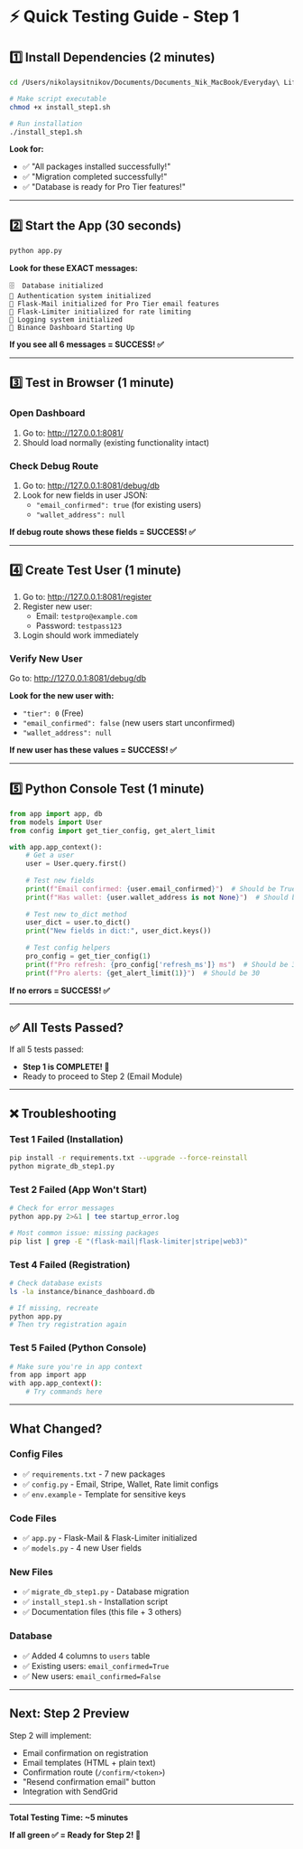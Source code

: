 # ⚡ Quick Testing Guide - Step 1

## 1️⃣ Install Dependencies (2 minutes)

```bash
cd /Users/nikolaysitnikov/Documents/Documents_Nik_MacBook/Everyday\ Life/AI/VolumeFunding/FlashCur

# Make script executable
chmod +x install_step1.sh

# Run installation
./install_step1.sh
```

**Look for:**
- ✅ "All packages installed successfully!"
- ✅ "Migration completed successfully!"
- ✅ "Database is ready for Pro Tier features!"

---

## 2️⃣ Start the App (30 seconds)

```bash
python app.py
```

**Look for these EXACT messages:**
```
🗄️  Database initialized
🔐 Authentication system initialized
📧 Flask-Mail initialized for Pro Tier email features
🚦 Flask-Limiter initialized for rate limiting
📝 Logging system initialized
🚀 Binance Dashboard Starting Up
```

**If you see all 6 messages = SUCCESS! ✅**

---

## 3️⃣ Test in Browser (1 minute)

### Open Dashboard
1. Go to: http://127.0.0.1:8081/
2. Should load normally (existing functionality intact)

### Check Debug Route
1. Go to: http://127.0.0.1:8081/debug/db
2. Look for new fields in user JSON:
   - `"email_confirmed": true` (for existing users)
   - `"wallet_address": null`

**If debug route shows these fields = SUCCESS! ✅**

---

## 4️⃣ Create Test User (1 minute)

1. Go to: http://127.0.0.1:8081/register
2. Register new user:
   - Email: `testpro@example.com`
   - Password: `testpass123`
3. Login should work immediately

### Verify New User
Go to: http://127.0.0.1:8081/debug/db

**Look for the new user with:**
- `"tier": 0` (Free)
- `"email_confirmed": false` (new users start unconfirmed)
- `"wallet_address": null`

**If new user has these values = SUCCESS! ✅**

---

## 5️⃣ Python Console Test (1 minute)

```python
from app import app, db
from models import User
from config import get_tier_config, get_alert_limit

with app.app_context():
    # Get a user
    user = User.query.first()
    
    # Test new fields
    print(f"Email confirmed: {user.email_confirmed}")  # Should be True or False
    print(f"Has wallet: {user.wallet_address is not None}")  # Should be False
    
    # Test new to_dict method
    user_dict = user.to_dict()
    print("New fields in dict:", user_dict.keys())
    
    # Test config helpers
    pro_config = get_tier_config(1)
    print(f"Pro refresh: {pro_config['refresh_ms']} ms")  # Should be 300000
    print(f"Pro alerts: {get_alert_limit(1)}")  # Should be 30
```

**If no errors = SUCCESS! ✅**

---

## ✅ All Tests Passed?

If all 5 tests passed:
- **Step 1 is COMPLETE! 🎉**
- Ready to proceed to Step 2 (Email Module)

---

## ❌ Troubleshooting

### Test 1 Failed (Installation)
```bash
pip install -r requirements.txt --upgrade --force-reinstall
python migrate_db_step1.py
```

### Test 2 Failed (App Won't Start)
```bash
# Check for error messages
python app.py 2>&1 | tee startup_error.log

# Most common issue: missing packages
pip list | grep -E "(flask-mail|flask-limiter|stripe|web3)"
```

### Test 4 Failed (Registration)
```bash
# Check database exists
ls -la instance/binance_dashboard.db

# If missing, recreate
python app.py
# Then try registration again
```

### Test 5 Failed (Python Console)
```bash
# Make sure you're in app context
from app import app
with app.app_context():
    # Try commands here
```

---

## What Changed?

### Config Files
- ✅ `requirements.txt` - 7 new packages
- ✅ `config.py` - Email, Stripe, Wallet, Rate limit configs
- ✅ `env.example` - Template for sensitive keys

### Code Files
- ✅ `app.py` - Flask-Mail & Flask-Limiter initialized
- ✅ `models.py` - 4 new User fields

### New Files
- ✅ `migrate_db_step1.py` - Database migration
- ✅ `install_step1.sh` - Installation script
- ✅ Documentation files (this file + 3 others)

### Database
- ✅ Added 4 columns to `users` table
- ✅ Existing users: `email_confirmed=True`
- ✅ New users: `email_confirmed=False`

---

## Next: Step 2 Preview

Step 2 will implement:
- Email confirmation on registration
- Email templates (HTML + plain text)
- Confirmation route (`/confirm/<token>`)
- "Resend confirmation email" button
- Integration with SendGrid

---

**Total Testing Time: ~5 minutes**

**If all green ✅ = Ready for Step 2! 🚀**

